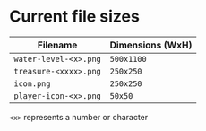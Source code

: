 # Current file sizes

Filename | Dimensions (WxH)
--- | ---
`water-level-<x>.png` | `500x1100`
`treasure-<xxxx>.png` | `250x250`
`icon.png` | `250x250`
`player-icon-<x>.png` | `50x50`




`<x>` represents a number or character
